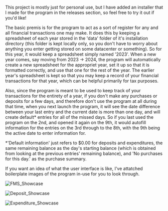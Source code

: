 This project is mostly just for personal use, but I have added an installer that I made for the program in the releases section, so feel free to try it out if you'd like!

The basic premis is for the program to act as a sort of register for any and all financial transactions one may make. It does this by keeping a spreadsheet of each year
stored in the 'data' folder of it's installation directory (this folder is kept locally only, so you don't have to worry about anything you enter getting stored on
some datacenter or something). So for this year, it would keep a spreadsheet simply named '2023'. When a new year comes, say moving from 2023 -> 2024, the program will
automatically create a new spreadsheet for the appropriet year, set it up so that it is formatted correctly, and use that one for the rest of the year. The earlier
year's spreadsheet is kept so that you may keep a record of your financial transactions for that year, which can be helpful primarily for tax purposes.

Also, since the program is meant to be used to keep track of your transactions for the entirety of a year, if you don't make any purchases or deposits for a few days,
and therefore don't use the program at all during that time, when you next launch the program, it will see the date difference between your last entry and the current
date is more than one day, and will create default* entries for all of the missed days. So if you last used the program on the 2nd, and opened it again on the 9th, it
would autofill information for the entries on the 3rd through to the 8th, with the 9th being the active date to enter information for.

*'Default information' just refers to $0.00 for deposits and expenditures, the same remaining balance as the day's starting balance (which is obtained from looking at
the previous entries' remaining balance), and 'No purchases for this day.' as the purchase summary.

If you want an idea of what the user interface is like, I've attatched boilerplate images of the program in-use for you to look through.

![FMS_Showcase](https://user-images.githubusercontent.com/67993317/211433977-c9705d81-e63d-4a3d-af5f-df1aa8aac733.png)

![Deposit_Showcase](https://user-images.githubusercontent.com/67993317/211434007-12465480-b2c1-4751-851b-daad612002b7.png)

![Expenditure_Showcase](https://user-images.githubusercontent.com/67993317/211434027-42bce8d1-e3b7-482f-9e14-6e1b9138052f.png)

